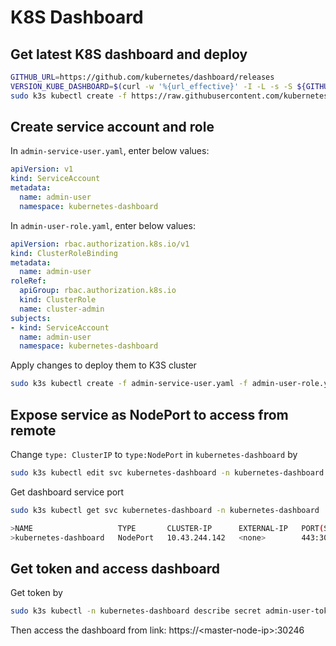 # K8S Dashboard

## Get latest K8S dashboard and deploy

```bash
GITHUB_URL=https://github.com/kubernetes/dashboard/releases
VERSION_KUBE_DASHBOARD=$(curl -w '%{url_effective}' -I -L -s -S ${GITHUB_URL}/latest -o /dev/null | sed -e 's|.*/||')
sudo k3s kubectl create -f https://raw.githubusercontent.com/kubernetes/dashboard/${VERSION_KUBE_DASHBOARD}/aio/deploy/recommended.yaml
```

## Create service account and role

In `admin-service-user.yaml`, enter below values:

```yaml
apiVersion: v1
kind: ServiceAccount
metadata:
  name: admin-user
  namespace: kubernetes-dashboard
```

In `admin-user-role.yaml`, enter below values:

```yaml
apiVersion: rbac.authorization.k8s.io/v1
kind: ClusterRoleBinding
metadata:
  name: admin-user
roleRef:
  apiGroup: rbac.authorization.k8s.io
  kind: ClusterRole
  name: cluster-admin
subjects:
- kind: ServiceAccount
  name: admin-user
  namespace: kubernetes-dashboard
```

Apply changes to deploy them to K3S cluster

```bash
sudo k3s kubectl create -f admin-service-user.yaml -f admin-user-role.yaml
```

## Expose service as NodePort to access from remote

Change `type: ClusterIP` to `type:NodePort` in `kubernetes-dashboard` by

```bash
sudo k3s kubectl edit svc kubernetes-dashboard -n kubernetes-dashboard
```

Get dashboard service port

```bash
sudo k3s kubectl get svc kubernetes-dashboard -n kubernetes-dashboard

>NAME                   TYPE       CLUSTER-IP      EXTERNAL-IP   PORT(S)         AGE
>kubernetes-dashboard   NodePort   10.43.244.142   <none>        443:30246/TCP   9m18s
```
## Get token and access dashboard

Get token by

```bash
sudo k3s kubectl -n kubernetes-dashboard describe secret admin-user-token
```

Then access the dashboard from link: https://\<master-node-ip\>:30246



